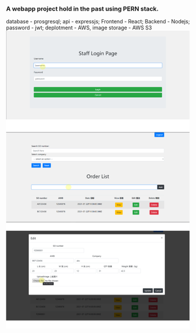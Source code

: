 ### A webapp project hold in the past using PERN stack.
database - prosgresql; api - expressjs; Frontend - React; Backend - Nodejs; password - jwt; deplotment - AWS, image storage - AWS S3 \
<img src="https://github.com/ilexpwh/Webapp/blob/master/2.png" width="500">
<img src="https://github.com/ilexpwh/Webapp/blob/master/4.png" width="500">
<img src="https://github.com/ilexpwh/Webapp/blob/master/7.png" width="500">
